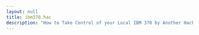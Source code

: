 ```yaml
---
layout: null
title: ibm370.hac
description: "How to Take Control of your Local IBM 370 by Another Hacker"
---
```

